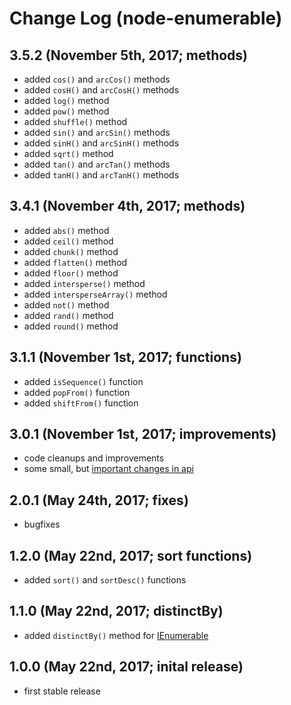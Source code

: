 # Change Log (node-enumerable)

## 3.5.2 (November 5th, 2017; methods)

* added `cos()` and `arcCos()` methods
* added `cosH()` and `arcCosH()` methods
* added `log()` method
* added `pow()` method
* added `shuffle()` method
* added `sin()` and `arcSin()` methods
* added `sinH()` and `arcSinH()` methods
* added `sqrt()` method
* added `tan()` and `arcTan()` methods
* added `tanH()` and `arcTanH()` methods

## 3.4.1 (November 4th, 2017; methods)

* added `abs()` method
* added `ceil()` method
* added `chunk()` method
* added `flatten()` method
* added `floor()` method
* added `intersperse()` method
* added `intersperseArray()` method
* added `not()` method
* added `rand()` method
* added `round()` method

## 3.1.1 (November 1st, 2017; functions)

* added `isSequence()` function
* added `popFrom()` function
* added `shiftFrom()` function

## 3.0.1 (November 1st, 2017; improvements)

* code cleanups and improvements
* some small, but [important changes in api](https://github.com/mkloubert/node-enumerable/wiki#since-version-3x-)

## 2.0.1 (May 24th, 2017; fixes)

* bugfixes

## 1.2.0 (May 22nd, 2017; sort functions)

* added `sort()` and `sortDesc()` functions

## 1.1.0 (May 22nd, 2017; distinctBy)

* added `distinctBy()` method for [IEnumerable](https://mkloubert.github.io/node-enumerable/interfaces/_index_.enumerable.ienumerable.html)

## 1.0.0 (May 22nd, 2017; inital release)

* first stable release
